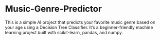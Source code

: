 # Music-Genre-Predictor
This is a simple AI project that predicts your favorite music genre based on your age using a Decision Tree Classifier. It’s a beginner-friendly machine learning project built with scikit-learn, pandas, and numpy.
